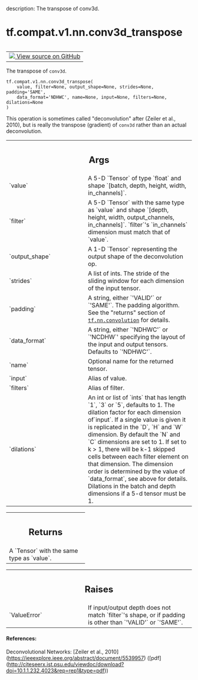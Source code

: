 description: The transpose of conv3d.

<div itemscope itemtype="http://developers.google.com/ReferenceObject">
<meta itemprop="name" content="tf.compat.v1.nn.conv3d_transpose" />
<meta itemprop="path" content="Stable" />
</div>

# tf.compat.v1.nn.conv3d_transpose

<!-- Insert buttons and diff -->

<table class="tfo-notebook-buttons tfo-api nocontent" align="left">
<td>
  <a target="_blank" href="https://github.com/tensorflow/tensorflow/blob/r2.4/tensorflow/python/ops/nn_ops.py#L3069-L3138">
    <img src="https://www.tensorflow.org/images/GitHub-Mark-32px.png" />
    View source on GitHub
  </a>
</td>
</table>



The transpose of `conv3d`.

<pre class="devsite-click-to-copy prettyprint lang-py tfo-signature-link">
<code>tf.compat.v1.nn.conv3d_transpose(
    value, filter=None, output_shape=None, strides=None, padding='SAME',
    data_format='NDHWC', name=None, input=None, filters=None, dilations=None
)
</code></pre>



<!-- Placeholder for "Used in" -->

This operation is sometimes called "deconvolution" after
(Zeiler et al., 2010), but is really the transpose (gradient) of `conv3d`
rather than an actual deconvolution.

<!-- Tabular view -->
 <table class="responsive fixed orange">
<colgroup><col width="214px"><col></colgroup>
<tr><th colspan="2"><h2 class="add-link">Args</h2></th></tr>

<tr>
<td>
`value`
</td>
<td>
A 5-D `Tensor` of type `float` and shape
`[batch, depth, height, width, in_channels]`.
</td>
</tr><tr>
<td>
`filter`
</td>
<td>
A 5-D `Tensor` with the same type as `value` and shape
`[depth, height, width, output_channels, in_channels]`.  `filter`'s
`in_channels` dimension must match that of `value`.
</td>
</tr><tr>
<td>
`output_shape`
</td>
<td>
A 1-D `Tensor` representing the output shape of the
deconvolution op.
</td>
</tr><tr>
<td>
`strides`
</td>
<td>
A list of ints. The stride of the sliding window for each
dimension of the input tensor.
</td>
</tr><tr>
<td>
`padding`
</td>
<td>
A string, either `'VALID'` or `'SAME'`. The padding algorithm.
See the "returns" section of <a href="../../../../tf/nn/convolution.md"><code>tf.nn.convolution</code></a> for details.
</td>
</tr><tr>
<td>
`data_format`
</td>
<td>
A string, either `'NDHWC'` or `'NCDHW`' specifying the layout
of the input and output tensors. Defaults to `'NDHWC'`.
</td>
</tr><tr>
<td>
`name`
</td>
<td>
Optional name for the returned tensor.
</td>
</tr><tr>
<td>
`input`
</td>
<td>
Alias of value.
</td>
</tr><tr>
<td>
`filters`
</td>
<td>
Alias of filter.
</td>
</tr><tr>
<td>
`dilations`
</td>
<td>
An int or list of `ints` that has length `1`, `3` or `5`,
defaults to 1. The dilation factor for each dimension of`input`. If a
single value is given it is replicated in the `D`, `H` and `W` dimension.
By default the `N` and `C` dimensions are set to 1. If set to k > 1, there
will be k-1 skipped cells between each filter element on that dimension.
The dimension order is determined by the value of `data_format`, see above
for details. Dilations in the batch and depth dimensions if a 5-d tensor
must be 1.
</td>
</tr>
</table>



<!-- Tabular view -->
 <table class="responsive fixed orange">
<colgroup><col width="214px"><col></colgroup>
<tr><th colspan="2"><h2 class="add-link">Returns</h2></th></tr>
<tr class="alt">
<td colspan="2">
A `Tensor` with the same type as `value`.
</td>
</tr>

</table>



<!-- Tabular view -->
 <table class="responsive fixed orange">
<colgroup><col width="214px"><col></colgroup>
<tr><th colspan="2"><h2 class="add-link">Raises</h2></th></tr>

<tr>
<td>
`ValueError`
</td>
<td>
If input/output depth does not match `filter`'s shape, or if
padding is other than `'VALID'` or `'SAME'`.
</td>
</tr>
</table>



#### References:

Deconvolutional Networks:
  [Zeiler et al., 2010]
  (https://ieeexplore.ieee.org/abstract/document/5539957)
  ([pdf]
  (http://citeseerx.ist.psu.edu/viewdoc/download?doi=10.1.1.232.4023&rep=rep1&type=pdf))
